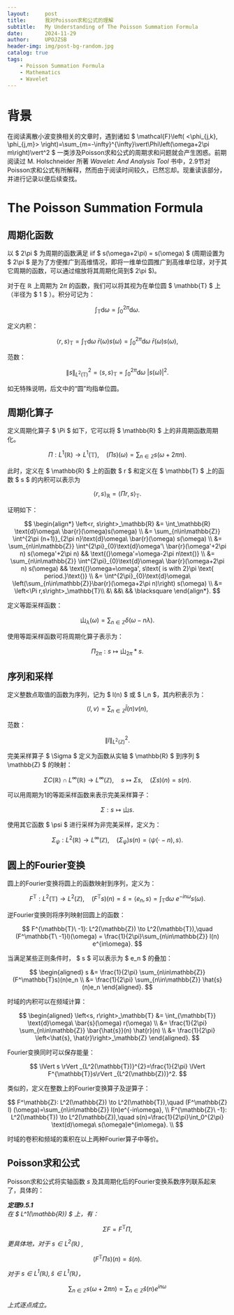 ```yaml
---
layout:     post
title:      我对Poisson求和公式的理解
subtitle:   My Understanding of The Poisson Summation Formula
date:       2024-11-29
author:     UPOJZSB
header-img: img/post-bg-random.jpg
catalog: true
tags:
    - Poisson Summation Formula
    - Mathematics
    - Wavelet
---
```


# 背景

在阅读离散小波变换相关的文章时，遇到诸如 $ \mathcal{F}\left( <\phi_{j,k}, \phi_{j,m}> \right)=\sum_{m=-\infty}^{\infty}\vert\Phi\left(\omega+2\pi m\right)\vert^2 $ 一类涉及Poisson求和公式的周期求和问题就会产生困惑。前期阅读过 M. Holschneider 所著 *Wavelet: And Analysis Tool* 书中，2.9节对Poisson求和公式有所解释，然而由于阅读时间较久，已然忘却。现重读该部分，并进行记录以便后续查找。

# The Poisson Summation Formula

## 周期化函数

以 $ 2\pi $ 为周期的函数满足 iif $ s(\omega+2\pi) = s(\omega) $ (周期设置为 $ 2\pi $ 是为了方便推广到高维情况，即将一维单位圆推广到高维单位球，对于其它周期的函数，可以通过缩放将其周期化简到$ 2\pi $)。

对于在 $\mathbb{R}$ 上周期为 $2\pi$ 的函数，我们可以将其视为在单位圆 $ \mathbb{T} $ 上 （半径为 $ 1 $ ）。积分可记为：

$$
\int_{\mathbb{T}} \text{d}\omega = \int_{0}^{2\pi}\text{d}\omega.
$$

定义内积：

$$
\left<r,s\right>_\mathbb{T}=\int_{\mathbb{T}} \text{d}\omega\ \bar{r}(\omega)s(\omega) = \int_{0}^{2\pi}\text{d}\omega\ \bar{r}(\omega)s(\omega),
$$

范数：

$$
\lVert s \rVert^2_{L^2(\mathbb{T})} =\left<s,s\right>_\mathbb{T} = \int_{0}^{2\pi}\text{d}\omega\ \left|s(\omega)\right|^2.
$$

如无特殊说明，后文中的“圆”均指单位圆。


## 周期化算子

定义周期化算子 $ \Pi $ 如下，它可以将 $ \mathbb{R} $ 上的非周期函数周期化。

$$
\Pi : L^1\left(\mathbb{R}\right) \to L^1(\mathbb{T}), \quad (\Pi s)(\omega) = \sum_{n\in\mathbb{Z}} s(\omega + 2 \pi n).
$$

此时，定义在 $ \mathbb{R} $ 上的函数 $ r $ 和定义在 $ \mathbb{T} $ 上的函数 $ s $ 的内积可以表示为 

$$ 
\left<r, s\right>_\mathbb{R}=\left<\Pi r, s\right>_\mathbb{T}.
$$

证明如下：

$$
\begin{align*}
\left<r, s\right>_\mathbb{R} &= \int_\mathbb{R} \text{d}\omega\ \bar{r}(\omega)s(\omega) \\
    &= \sum_{n\in\mathbb{Z}} \int^{2\pi (n+1)}_{2\pi n}\text{d}\omega\ \bar{r}(\omega) s(\omega) \\
    &= \sum_{n\in\mathbb{Z}} \int^{2\pi}_{0}\text{d}\omega'\ \bar{r}(\omega'+2\pi n) s(\omega'+2\pi n) && \text{(}\omega'=\omega-2\pi n\text{)} \\
    &= \sum_{n\in\mathbb{Z}} \int^{2\pi}_{0}\text{d}\omega\ \bar{r}(\omega+2\pi n) s(\omega) && \text{(}\omega=\omega', s\text{ is with 2}\pi \text{ period.}\text{)} \\
    &=  \int^{2\pi}_{0}\text{d}\omega\ \left(\sum_{n\in\mathbb{Z}}\bar{r}(\omega+2\pi n)\right) s(\omega) \\
    &= \left<\Pi r,s\right>_\mathbb{T}\\
    &\ &&\ && \blacksquare
\end{align*}.
$$

定义等距采样函数：

$$
 \text{山}_\lambda(\omega) = \sum_{n\in\mathbb{Z}}\delta(\omega-n\lambda).
$$

 使用等距采样函数可将周期化算子表示为：

$$
\Pi_{2\pi}: s\mapsto  \text{山}_{2\pi} * s.
$$

## 序列和采样

定义整数点取值的函数为序列，记为 $ l(n) $ 或 $ l_n $，其内积表示为：

$$
\left<l, v\right> = \sum_{n\in\mathbb{Z}} \bar{l}(n)v(n),
$$

范数：

$$
\lVert l \rVert^2_{L^2(\mathbb{Z})}.
$$

完美采样算子 $ \Sigma $ 定义为函数从实轴 $ \mathbb{R} $ 到序列 $ \mathbb{Z} $ 的映射：

$$
\Sigma C(\mathbb{R}) \cap L^\infty(\mathbb{R}) \to L^\infty(\mathbb{Z}), \quad s \mapsto \Sigma s, \quad (\Sigma s)(n) = s(n).
$$

可以用周期为1的等距采样函数来表示完美采样算子：

$$
\Sigma: s\mapsto \text{山}s.
$$

使用其它函数 $ \psi $ 进行采样为非完美采样，定义为：

$$
\Sigma_\psi: L^2(\mathbb{R})\to L^\infty(\mathbb{Z}), \quad (\Sigma_\psi) s(n) = \left<\psi(\cdot-n), s\right>.
$$

## 圆上的Fourier变换

圆上的Fourier变换将圆上的函数映射到序列，定义为：

$$
F^{\mathbb{T}}: L^2(\mathbb{T}) \to L^2(\mathbb{Z}),\quad (F^\mathbb{T}s)(n) = \hat{s} = \left<e_n, s\right> = \int_{\mathbb{T}} \text{d} \omega\ e^{-in\omega}s(\omega).
$$

逆Fourier变换则将序列映射回圆上的函数：

$$
F^{\mathbb{T}\ -1}: L^2(\mathbb{Z}) \to L^2(\mathbb{T}),\quad (F^\mathbb{T\ -1}l)(\omega) = \frac{1}{2\pi}\sum_{n\in\mathbb{Z}} l(n) e^{in\omega}.
$$

当满足某些正则条件时， $ s $ 可以表示为 $ e_n $ 的叠加：

$$
\begin{aligned}
s   &= \frac{1}{2\pi} \sum_{n\in\mathbb{Z}} (F^\mathbb{T}s)(n)e_n \\
    &=  \frac{1}{2\pi} \sum_{n\in\mathbb{Z}} \hat{s}(n)e_n
\end{aligned}.
$$

时域的内积可以在频域计算：

$$
\begin{aligned}
\left<s, r\right>_\mathbb{T}    &= \int_{\mathbb{T}} \text{d}\omega\ \bar{s}(\omega) r(\omega) \\
                                &= \frac{1}{2\pi} \sum_{n\in\mathbb{Z}} \bar{\hat{s}}(n) \hat{r}(n) \\
                                &= \frac{1}{2\pi} \left<\hat{s}, \hat{r}\right>_\mathbb{Z}
\end{aligned}.
$$

Fourier变换同时可以保存能量：

$$
\lVert s \rVert _{L^2(\mathbb{T})}^{2}=\frac{1}{2\pi} \lVert F^{\mathbb{T}}s\rVert _{L^2(\mathbb{Z})}^2.
$$

类似的，定义在整数上的Fourier变换算子及逆算子：

$$
F^\mathbb{Z}: L^2(\mathbb{Z}) \to L^2(\mathbb{T}),\quad (F^\mathbb{Z} l) (\omega)=\sum_{n\in\mathbb{Z}} l(n)e^{-in\omega}, \\
F^{\mathbb{Z}\ -1}: L^2(\mathbb{T}) \to L^2(\mathbb{Z}),\quad s(n)=\frac{1}{2\pi}\int_0^{2\pi} \text(d)\omega\ s(\omega)e^{in\omega}. \\
$$

时域的卷积和频域的乘积在以上两种Fourier算子中等价。

## Poisson求和公式

Poisson求和公式将实轴函数 $s$ 及其周期化后的Fourier变换系数序列联系起来了，具体的：

***定理9.5.1*** \
*在 $ L^1(\mathbb{R}) $ 上，有：*

$$
\Sigma F= F^\mathbb{T}\Pi,
$$

*更具体地，对于 $s \in L^2(\mathbb{R})$ ,*

$$
(F^\mathbb{T}\Pi s)(n)=\hat{s}(n).
$$

*对于 $s \in L^1(\mathbb{R}), \hat{s} \in L^1(\mathbb{R})$，*

$$
\sum_{n\in\mathbb{Z}}s(\omega+2\pi n) = \sum_{n\in\mathbb{Z}}\hat{s}(n)e^{in\omega}
$$

*上式逐点成立。*